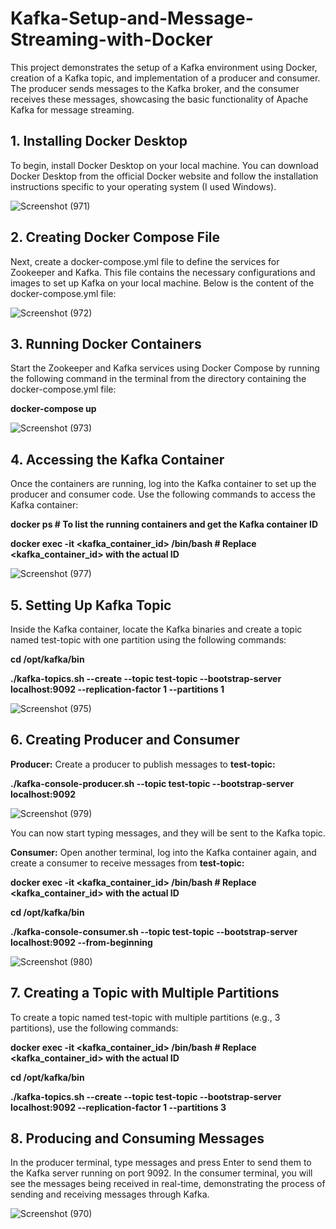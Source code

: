 # Kafka-Setup-and-Message-Streaming-with-Docker
This project demonstrates the setup of a Kafka environment using Docker, creation of a Kafka topic, and implementation of a producer and consumer. The producer sends messages to the Kafka broker, and the consumer receives these messages, showcasing the basic functionality of Apache Kafka for message streaming.

## 1. Installing Docker Desktop
To begin, install Docker Desktop on your local machine. You can download Docker Desktop from the official Docker website and follow the installation instructions specific to your operating system (I used Windows).

![Screenshot (971)](https://github.com/user-attachments/assets/53823607-69d8-40c0-9507-fbd35b6c0a62)


## 2. Creating Docker Compose File
Next, create a docker-compose.yml file to define the services for Zookeeper and Kafka. This file contains the necessary configurations and images to set up Kafka on your local machine. Below is the content of the docker-compose.yml file:

![Screenshot (972)](https://github.com/user-attachments/assets/93b00f18-e9b7-4679-8f49-5ae91ce6047e)

## 3. Running Docker Containers
Start the Zookeeper and Kafka services using Docker Compose by running the following command in the terminal from the directory containing the docker-compose.yml file:

**docker-compose up**

![Screenshot (973)](https://github.com/user-attachments/assets/6fa8061c-9a12-42b0-a894-0560e5712814)


## 4. Accessing the Kafka Container
Once the containers are running, log into the Kafka container to set up the producer and consumer code. Use the following commands to access the Kafka container:




**docker ps  # To list the running containers and get the Kafka container ID**

**docker exec -it <kafka_container_id> /bin/bash  # Replace <kafka_container_id> with the actual ID**


![Screenshot (977)](https://github.com/user-attachments/assets/ff7d8c92-a03f-48de-b061-06d3b44c6575)


## 5. Setting Up Kafka Topic
Inside the Kafka container, locate the Kafka binaries and create a topic named test-topic with one partition using the following commands:

**cd /opt/kafka/bin**

**./kafka-topics.sh --create --topic test-topic --bootstrap-server localhost:9092 --replication-factor 1 --partitions 1**

![Screenshot (975)](https://github.com/user-attachments/assets/8e7b8912-e79f-4722-bf1f-3389bf0cc9e8)


## 6. Creating Producer and Consumer

 **Producer:** Create a producer to publish messages to **test-topic:**

**./kafka-console-producer.sh --topic test-topic --bootstrap-server localhost:9092**



![Screenshot (979)](https://github.com/user-attachments/assets/d83e1ebc-aba2-495e-98e8-cccd1d712e0a)

You can now start typing messages, and they will be sent to the Kafka topic.




**Consumer:** Open another terminal, log into the Kafka container again, and create a consumer to receive messages from **test-topic:**

**docker exec -it <kafka_container_id> /bin/bash  # Replace <kafka_container_id> with the actual ID**

**cd /opt/kafka/bin**

**./kafka-console-consumer.sh --topic test-topic --bootstrap-server localhost:9092 --from-beginning**


![Screenshot (980)](https://github.com/user-attachments/assets/1579750f-a325-481d-b234-f96476e7d387)


## 7. Creating a Topic with Multiple Partitions
To create a topic named test-topic with multiple partitions (e.g., 3 partitions), use the following commands:



**docker exec -it <kafka_container_id> /bin/bash  # Replace <kafka_container_id> with the actual ID**

**cd /opt/kafka/bin**

**./kafka-topics.sh --create --topic test-topic --bootstrap-server localhost:9092 --replication-factor 1 --partitions 3**



## 8. Producing and Consuming Messages
In the producer terminal, type messages and press Enter to send them to the Kafka server running on port 9092. In the consumer terminal, you will see the messages being received in real-time, demonstrating the process of sending and receiving messages through Kafka.


![Screenshot (970)](https://github.com/user-attachments/assets/bc1e4ef9-dd9f-4360-a3f9-721f5778562a)


